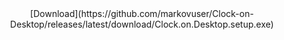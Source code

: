 
<center>[Download](https://github.com/markovuser/Clock-on-Desktop/releases/latest/download/Clock.on.Desktop.setup.exe)
